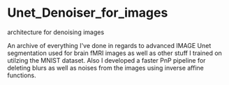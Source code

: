 # Unet_Denoiser_for_images
 architecture for denoising images

An archive of everything I've done in regards to advanced IMAGE Unet segmentation used for brain fMRI images as well as other stuff I trained on utilzing the MNIST dataset. Also I developed a faster PnP pipeline for deleting blurs as well as noises from the images using inverse affine functions.
